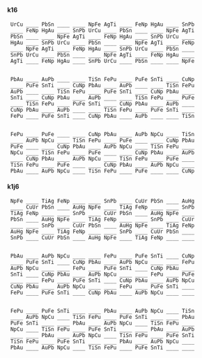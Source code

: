 #### k16 

     UrCu ____ PbSn ____ ____ NpFe AgTi ____ FeNp HgAu ____ SnPb 
     ____ FeNp HgAu ____ SnPb UrCu ____ PbSn ____ ____ NpFe AgTi 
     PbSn ____ ____ NpFe AgTi ____ FeNp HgAu ____ SnPb UrCu ____ 
     HgAu ____ SnPb UrCu ____ PbSn ____ ____ NpFe AgTi ____ FeNp 
     ____ NpFe AgTi ____ FeNp HgAu ____ SnPb UrCu ____ PbSn ____ 
     SnPb UrCu ____ PbSn ____ ____ NpFe AgTi ____ FeNp HgAu ____ 
     AgTi ____ FeNp HgAu ____ SnPb UrCu ____ PbSn ____ ____ NpFe 


     PbAu ____ AuPb ____ ____ TiSn FePu ____ PuFe SnTi ____ CuNp 
     ____ PuFe SnTi ____ CuNp PbAu ____ AuPb ____ ____ TiSn FePu 
     AuPb ____ ____ TiSn FePu ____ PuFe SnTi ____ CuNp PbAu ____ 
     SnTi ____ CuNp PbAu ____ AuPb ____ ____ TiSn FePu ____ PuFe 
     ____ TiSn FePu ____ PuFe SnTi ____ CuNp PbAu ____ AuPb ____ 
     CuNp PbAu ____ AuPb ____ ____ TiSn FePu ____ PuFe SnTi ____ 
     FePu ____ PuFe SnTi ____ CuNp PbAu ____ AuPb ____ ____ TiSn 


     FePu ____ PuFe ____ ____ CuNp PbAu ____ AuPb NpCu ____ TiSn 
     ____ AuPb NpCu ____ TiSn FePu ____ PuFe ____ ____ CuNp PbAu 
     PuFe ____ ____ CuNp PbAu ____ AuPb NpCu ____ TiSn FePu ____ 
     NpCu ____ TiSn FePu ____ PuFe ____ ____ CuNp PbAu ____ AuPb 
     ____ CuNp PbAu ____ AuPb NpCu ____ TiSn FePu ____ PuFe ____ 
     TiSn FePu ____ PuFe ____ ____ CuNp PbAu ____ AuPb NpCu ____ 
     PbAu ____ AuPb NpCu ____ TiSn FePu ____ PuFe ____ ____ CuNp 


#### k1j6 

     NpFe ____ TiAg FeNp ____ ____ SnPb ____ CuUr PbSn ____ AuHg 
     ____ CuUr PbSn ____ AuHg NpFe ____ TiAg FeNp ____ ____ SnPb 
     TiAg FeNp ____ ____ SnPb ____ CuUr PbSn ____ AuHg NpFe ____ 
     PbSn ____ AuHg NpFe ____ TiAg FeNp ____ ____ SnPb ____ CuUr 
     ____ ____ SnPb ____ CuUr PbSn ____ AuHg NpFe ____ TiAg FeNp 
     AuHg NpFe ____ TiAg FeNp ____ ____ SnPb ____ CuUr PbSn ____ 
     SnPb ____ CuUr PbSn ____ AuHg NpFe ____ TiAg FeNp ____ ____ 


     PbAu ____ AuPb NpCu ____ ____ FePu ____ PuFe SnTi ____ CuNp 
     ____ PuFe SnTi ____ CuNp PbAu ____ AuPb NpCu ____ ____ FePu 
     AuPb NpCu ____ ____ FePu ____ PuFe SnTi ____ CuNp PbAu ____ 
     SnTi ____ CuNp PbAu ____ AuPb NpCu ____ ____ FePu ____ PuFe 
     ____ ____ FePu ____ PuFe SnTi ____ CuNp PbAu ____ AuPb NpCu 
     CuNp PbAu ____ AuPb NpCu ____ ____ FePu ____ PuFe SnTi ____ 
     FePu ____ PuFe SnTi ____ CuNp PbAu ____ AuPb NpCu ____ ____ 


     FePu ____ PuFe SnTi ____ ____ PbAu ____ AuPb NpCu ____ TiSn 
     ____ AuPb NpCu ____ TiSn FePu ____ PuFe SnTi ____ ____ PbAu 
     PuFe SnTi ____ ____ PbAu ____ AuPb NpCu ____ TiSn FePu ____ 
     NpCu ____ TiSn FePu ____ PuFe SnTi ____ ____ PbAu ____ AuPb 
     ____ ____ PbAu ____ AuPb NpCu ____ TiSn FePu ____ PuFe SnTi 
     TiSn FePu ____ PuFe SnTi ____ ____ PbAu ____ AuPb NpCu ____ 
     PbAu ____ AuPb NpCu ____ TiSn FePu ____ PuFe SnTi ____ ____ 

